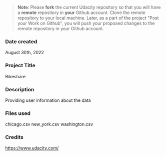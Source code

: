 >**Note**: Please **fork** the current Udacity repository so that you will have a **remote** repository in **your** Github account. Clone the remote repository to your local machine. Later, as a part of the project "Post your Work on Github", you will push your proposed changes to the remote repository in your Github account.

### Date created
August 30th, 2022

### Project Title
Bikeshare

### Description
Providing user information about the data

### Files used
chicago.csv
new_york.csv
washington.csv

### Credits
https://www.udacity.com/

